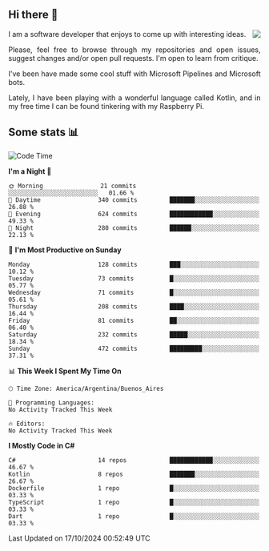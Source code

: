 ## Hi there :slightly_smiling_face:

<img src="https://github-readme-stats.vercel.app/api?username=victorgrycuk&show_icons=true&count_private=true&title_color=F7941E&icon_color=F7941E" align="right">

<p align="justify">
I am a software developer that enjoys to come up with interesting ideas.
<p/>

<p align= "justify">
Please, feel free to browse through my repositories and open issues, suggest changes and/or open pull requests. I'm open to learn from critique.
<p/>


<p align= "justify">
I've been have made some cool stuff with Microsoft Pipelines and Microsoft bots.
<p/>

<p align= "justify">
Lately, I have been playing with a wonderful language called Kotlin, and in my free time I can be found tinkering with my Raspberry Pi.
<p/>

## Some stats :bar_chart:
<!--START_SECTION:waka-->
![Code Time](http://img.shields.io/badge/Code%20Time-2%2C091%20hrs%2020%20mins-blue)

**I'm a Night 🦉** 

```text
🌞 Morning                21 commits          ░░░░░░░░░░░░░░░░░░░░░░░░░   01.66 % 
🌆 Daytime                340 commits         ███████░░░░░░░░░░░░░░░░░░   26.88 % 
🌃 Evening                624 commits         ████████████░░░░░░░░░░░░░   49.33 % 
🌙 Night                  280 commits         ██████░░░░░░░░░░░░░░░░░░░   22.13 % 
```
📅 **I'm Most Productive on Sunday** 

```text
Monday                   128 commits         ███░░░░░░░░░░░░░░░░░░░░░░   10.12 % 
Tuesday                  73 commits          █░░░░░░░░░░░░░░░░░░░░░░░░   05.77 % 
Wednesday                71 commits          █░░░░░░░░░░░░░░░░░░░░░░░░   05.61 % 
Thursday                 208 commits         ████░░░░░░░░░░░░░░░░░░░░░   16.44 % 
Friday                   81 commits          ██░░░░░░░░░░░░░░░░░░░░░░░   06.40 % 
Saturday                 232 commits         █████░░░░░░░░░░░░░░░░░░░░   18.34 % 
Sunday                   472 commits         █████████░░░░░░░░░░░░░░░░   37.31 % 
```


📊 **This Week I Spent My Time On** 

```text
🕑︎ Time Zone: America/Argentina/Buenos_Aires

💬 Programming Languages: 
No Activity Tracked This Week

🔥 Editors: 
No Activity Tracked This Week
```

**I Mostly Code in C#** 

```text
C#                       14 repos            ████████████░░░░░░░░░░░░░   46.67 % 
Kotlin                   8 repos             ███████░░░░░░░░░░░░░░░░░░   26.67 % 
Dockerfile               1 repo              █░░░░░░░░░░░░░░░░░░░░░░░░   03.33 % 
TypeScript               1 repo              █░░░░░░░░░░░░░░░░░░░░░░░░   03.33 % 
Dart                     1 repo              █░░░░░░░░░░░░░░░░░░░░░░░░   03.33 % 
```




 Last Updated on 17/10/2024 00:52:49 UTC
<!--END_SECTION:waka-->
